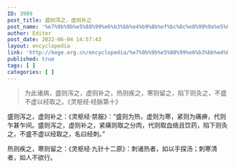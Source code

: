 ```yaml
---
ID: 3909
post_title: 盛则泻之，虚则补之
post_name: '%e7%9b%9b%e5%88%99%e6%b3%bb%e4%b9%8b%ef%bc%8c%e8%99%9a%e5%88%99%e8%a1%a5%e4%b9%8b'
author: Editor
post_date: 2022-06-04 14:57:43
layout: encyclopedia
link: 'http://kege.org.cn/encyclopedia/%e7%9b%9b%e5%88%99%e6%b3%bb%e4%b9%8b%ef%bc%8c%e8%99%9a%e5%88%99%e8%a1%a5%e4%b9%8b'
published: true
tags: [ ]
categories: [ ]
---
```

<blockquote>为此诸病，盛则泻之，虚则补之，热则疾之，寒则留之，陷下则灸之，不盛不虚以经取之。《灵枢经·经脉第十》</blockquote>
盛则泻之，虚则补之：《灵枢经·禁服》：“盛则为热，虚则为寒，紧则为痛痹，代则乍甚乍间。盛则泻之，虚则补之，紧痛则取之分肉，代则取血络且饮药，陷下则灸之，不盛不虚以经取之，名曰经刺。”

热则疾之，寒则留之：《灵枢经·九针十二原》：刺诸热者，如以手探汤；刺寒清者，如人不欲行。